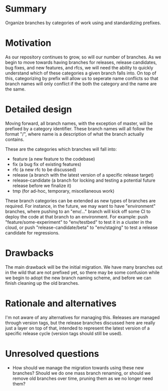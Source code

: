 # Summary
[summary]: #summary

Organize branches by categories of work using and standardizing prefixes.

# Motivation
[motivation]: #motivation

As our repository continues to grow, so will our number of branches. As we begin to move towards having branches for releases, release candidates, bug fixes, and new features, and rfcs, we will need the ability to quickly understand which of these categories a given branch falls into. On top of this, categorizing by prefix will allow us to seperate name conflicts so that branch names will only conflict if the both the category and the name are the same.

# Detailed design
[detailed-design]: #detailed-design

Moving forward, all branch names, with the exception of master, will be prefixed by a category identifier. These branch names will all follow the format "<category>/<name>", where name is a description of what the branch actually contains.

These are the categories which branches will fall into:
- feature (a new feature to the codebase)
- fix (a bug fix of existing features)
- rfc (a new rfc to be discussed)
- release (a branch with the latest version of a specific release target)
- release-candidate (a branch for locking and testing a potential future release before we finalize it)
- tmp (for ad-hoc, temporary, miscellaneous work)

These branch categories can be extended as new types of branches are required. For instance, in the future, we may want to have "environment" branches, where pushing to an "env/..." branch will kick off some CI to deploy the code at that branch to an environment. For example: push "feature/some-experiment" to "env/testbed" to test it in a cluster in the cloud, or push "release-candidate/beta" to "env/staging" to test a release candidate for regressions.

# Drawbacks
[drawbacks]: #drawbacks

The main drawback will be the initial migration. We have many branches out in the wild that are not prefixed yet, so there may be some confusion while we begin to adopt the new branch naming scheme, and before we can finish cleaning up the old branches.

# Rationale and alternatives
[rationale-and-alternatives]: #rationale-and-alternatives

I'm not aware of any alternatives for managing this. Releases are managed through version tags, but the release branches discussed here are really just a layer on top of that, intended to represent the latest version of a specific release cycle (version tags should still be used).

# Unresolved questions
[unresolved-questions]: #unresolved-questions

- How should we manage the migration towards using these new branches? Should we do one mass branch renaming, or should we remove old branches over time, pruning them as we no longer need them?
